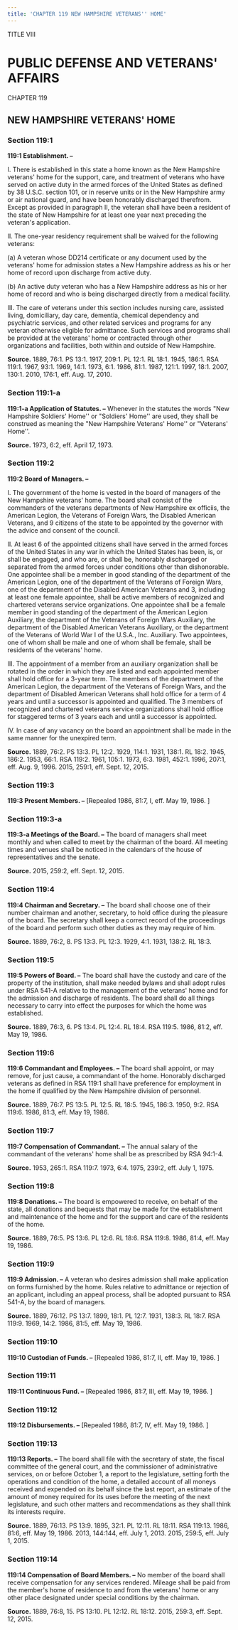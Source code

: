 ```yaml
---
title: 'CHAPTER 119 NEW HAMPSHIRE VETERANS'' HOME'
---
```


TITLE VIII
                                             
PUBLIC DEFENSE AND VETERANS' AFFAIRS
====================================

CHAPTER 119
                                             
NEW HAMPSHIRE VETERANS' HOME
----------------------------

### Section 119:1

 **119:1 Establishment. –**
                                             
 I. There is established in this state a home known as the New
Hampshire veterans' home for the support, care, and treatment of
veterans who have served on active duty in the armed forces of the
United States as defined by 38 U.S.C. section 101, or in reserve units
or in the New Hampshire army or air national guard, and have been
honorably discharged therefrom. Except as provided in paragraph II, the
veteran shall have been a resident of the state of New Hampshire for at
least one year next preceding the veteran's application.
                                             
 II. The one-year residency requirement shall be waived for the
following veterans:
                                             
 (a) A veteran whose DD214 certificate or any document used by the
veterans' home for admission states a New Hampshire address as his or
her home of record upon discharge from active duty.
                                             
 (b) An active duty veteran who has a New Hampshire address as his
or her home of record and who is being discharged directly from a
medical facility.
                                             
 III. The care of veterans under this section includes nursing care,
assisted living, domiciliary, day care, dementia, chemical dependency
and psychiatric services, and other related services and programs for
any veteran otherwise eligible for admittance. Such services and
programs shall be provided at the veterans' home or contracted through
other organizations and facilities, both within and outside of New
Hampshire.

**Source.** 1889, 76:1. PS 13:1. 1917, 209:1. PL 12:1. RL 18:1. 1945,
186:1. RSA 119:1. 1967, 93:1. 1969, 14:1. 1973, 6:1. 1986, 81:1. 1987,
121:1. 1997, 18:1. 2007, 130:1. 2010, 176:1, eff. Aug. 17, 2010.

### Section 119:1-a

 **119:1-a Application of Statutes. –** Whenever in the statutes the
words "New Hampshire Soldiers' Home'' or "Soldiers' Home'' are used,
they shall be construed as meaning the "New Hampshire Veterans' Home''
or "Veterans' Home''.

**Source.** 1973, 6:2, eff. April 17, 1973.

### Section 119:2

 **119:2 Board of Managers. –**
                                             
 I. The government of the home is vested in the board of managers of
the New Hampshire veterans' home. The board shall consist of the
commanders of the veterans departments of New Hampshire ex officiis, the
American Legion, the Veterans of Foreign Wars, the Disabled American
Veterans, and 9 citizens of the state to be appointed by the governor
with the advice and consent of the council.
                                             
 II. At least 6 of the appointed citizens shall have served in the
armed forces of the United States in any war in which the United States
has been, is, or shall be engaged, and who are, or shall be, honorably
discharged or separated from the armed forces under conditions other
than dishonorable. One appointee shall be a member in good standing of
the department of the American Legion, one of the department of the
Veterans of Foreign Wars, one of the department of the Disabled American
Veterans and 3, including at least one female appointee, shall be active
members of recognized and chartered veterans service organizations. One
appointee shall be a female member in good standing of the department of
the American Legion Auxiliary, the department of the Veterans of Foreign
Wars Auxiliary, the department of the Disabled American Veterans
Auxiliary, or the department of the Veterans of World War I of the
U.S.A., Inc. Auxiliary. Two appointees, one of whom shall be male and
one of whom shall be female, shall be residents of the veterans' home.
                                             
 III. The appointment of a member from an auxiliary organization
shall be rotated in the order in which they are listed and each
appointed member shall hold office for a 3-year term. The members of the
department of the American Legion, the department of the Veterans of
Foreign Wars, and the department of Disabled American Veterans shall
hold office for a term of 4 years and until a successor is appointed and
qualified. The 3 members of recognized and chartered veterans service
organizations shall hold office for staggered terms of 3 years each and
until a successor is appointed.
                                             
 IV. In case of any vacancy on the board an appointment shall be made
in the same manner for the unexpired term.

**Source.** 1889, 76:2. PS 13:3. PL 12:2. 1929, 114:1. 1931, 138:1. RL
18:2. 1945, 186:2. 1953, 66:1. RSA 119:2. 1961, 105:1. 1973, 6:3. 1981,
452:1. 1996, 207:1, eff. Aug. 9, 1996. 2015, 259:1, eff. Sept. 12, 2015.

### Section 119:3

 **119:3 Present Members. –** 
                                             [Repealed 1986, 81:7, I, eff. May 19,
1986.
                                             ]

### Section 119:3-a

 **119:3-a Meetings of the Board. –** The board of managers shall
meet monthly and when called to meet by the chairman of the board. All
meeting times and venues shall be noticed in the calendars of the house
of representatives and the senate.

**Source.** 2015, 259:2, eff. Sept. 12, 2015.

### Section 119:4

 **119:4 Chairman and Secretary. –** The board shall choose one of
their number chairman and another, secretary, to hold office during the
pleasure of the board. The secretary shall keep a correct record of the
proceedings of the board and perform such other duties as they may
require of him.

**Source.** 1889, 76:2, 8. PS 13:3. PL 12:3. 1929, 4:1. 1931, 138:2. RL
18:3.

### Section 119:5

 **119:5 Powers of Board. –** The board shall have the custody and
care of the property of the institution, shall make needed bylaws and
shall adopt rules under RSA 541-A relative to the management of the
veterans' home and for the admission and discharge of residents. The
board shall do all things necessary to carry into effect the purposes
for which the home was established.

**Source.** 1889, 76:3, 6. PS 13:4. PL 12:4. RL 18:4. RSA 119:5. 1986,
81:2, eff. May 19, 1986.

### Section 119:6

 **119:6 Commandant and Employees. –** The board shall appoint, or
may remove, for just cause, a commandant of the home. Honorably
discharged veterans as defined in RSA 119:1 shall have preference for
employment in the home if qualified by the New Hampshire division of
personnel.

**Source.** 1889, 76:7. PS 13:5. PL 12:5. RL 18:5. 1945, 186:3. 1950,
9:2. RSA 119:6. 1986, 81:3, eff. May 19, 1986.

### Section 119:7

 **119:7 Compensation of Commandant. –** The annual salary of the
commandant of the veterans' home shall be as prescribed by RSA 94:1-4.

**Source.** 1953, 265:1. RSA 119:7. 1973, 6:4. 1975, 239:2, eff. July 1,
1975.

### Section 119:8

 **119:8 Donations. –** The board is empowered to receive, on behalf
of the state, all donations and bequests that may be made for the
establishment and maintenance of the home and for the support and care
of the residents of the home.

**Source.** 1889, 76:5. PS 13:6. PL 12:6. RL 18:6. RSA 119:8. 1986,
81:4, eff. May 19, 1986.

### Section 119:9

 **119:9 Admission. –** A veteran who desires admission shall make
application on forms furnished by the home. Rules relative to admittance
or rejection of an applicant, including an appeal process, shall be
adopted pursuant to RSA 541-A, by the board of managers.

**Source.** 1889, 76:12. PS 13:7. 1899, 18:1. PL 12:7. 1931, 138:3. RL
18:7. RSA 119:9. 1969, 14:2. 1986, 81:5, eff. May 19, 1986.

### Section 119:10

 **119:10 Custodian of Funds. –** 
                                             [Repealed 1986, 81:7, II, eff. May
19, 1986.
                                             ]

### Section 119:11

 **119:11 Continuous Fund. –** 
                                             [Repealed 1986, 81:7, III, eff. May
19, 1986.
                                             ]

### Section 119:12

 **119:12 Disbursements. –** 
                                             [Repealed 1986, 81:7, IV, eff. May 19,
1986.
                                             ]

### Section 119:13

 **119:13 Reports. –** The board shall file with the secretary of
state, the fiscal committee of the general court, and the commissioner
of administrative services, on or before October 1, a report to the
legislature, setting forth the operations and condition of the home, a
detailed account of all moneys received and expended on its behalf since
the last report, an estimate of the amount of money required for its
uses before the meeting of the next legislature, and such other matters
and recommendations as they shall think its interests require.

**Source.** 1889, 76:13. PS 13:9. 1895, 32:1. PL 12:11. RL 18:11. RSA
119:13. 1986, 81:6, eff. May 19, 1986. 2013, 144:144, eff. July 1, 2013.
2015, 259:5, eff. July 1, 2015.

### Section 119:14

 **119:14 Compensation of Board Members. –** No member of the board
shall receive compensation for any services rendered. Mileage shall be
paid from the member's home of residence to and from the veterans' home
or any other place designated under special conditions by the chairman.

**Source.** 1889, 76:8, 15. PS 13:10. PL 12:12. RL 18:12. 2015, 259:3,
eff. Sept. 12, 2015.
